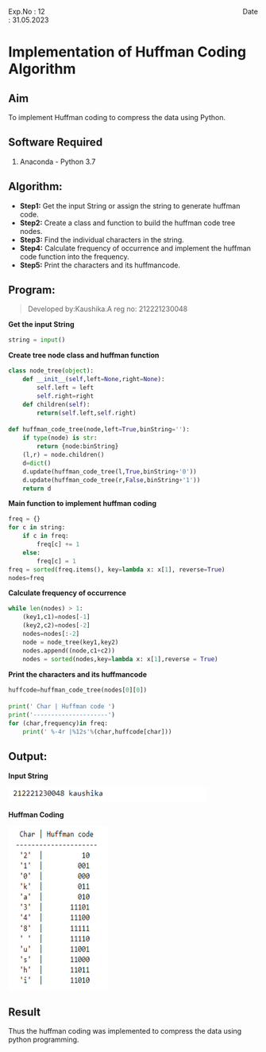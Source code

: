 Exp.No : 12 
&emsp;
&emsp;
&emsp;
&emsp;
&emsp;
&emsp;
&emsp;
&emsp;
&emsp;
&emsp;
&emsp;
&emsp;
&emsp;
&emsp;
&emsp;
&emsp;
&emsp;
&emsp;
&emsp;
&emsp;
&emsp;
&emsp;
Date : 31.05.2023 
<br>
# Implementation of Huffman Coding Algorithm
## Aim
To implement Huffman coding to compress the data using Python.

## Software Required
1. Anaconda - Python 3.7

## Algorithm:
- **Step1:** Get the input String or assign the string to generate huffman code.
- **Step2:** Create a class and function to build the huffman code tree nodes.
- **Step3:** Find the individual characters in the string.
- **Step4:** Calculate frequency of occurrence and implement the huffman code function into the frequency.
- **Step5:** Print the characters and its huffmancode.

## Program:
> Developed by:Kaushika.A
> reg no: 212221230048

**Get the input String**
```python
string = input()
```
**Create tree node class and huffman function**
```python
class node_tree(object):
    def __init__(self,left=None,right=None):
        self.left = left
        self.right=right
    def children(self):
        return(self.left,self.right)

def huffman_code_tree(node,left=True,binString=''):
    if type(node) is str:
        return {node:binString}
    (l,r) = node.children()
    d=dict()
    d.update(huffman_code_tree(l,True,binString+'0'))
    d.update(huffman_code_tree(r,False,binString+'1'))
    return d
```
**Main function to implement huffman coding**
```python
freq = {}
for c in string:
    if c in freq:
        freq[c] += 1
    else:
        freq[c] = 1
freq = sorted(freq.items(), key=lambda x: x[1], reverse=True)
nodes=freq
```
**Calculate frequency of occurrence**
```python
while len(nodes) > 1:
    (key1,c1)=nodes[-1]
    (key2,c2)=nodes[-2]
    nodes=nodes[:-2]
    node = node_tree(key1,key2)
    nodes.append((node,c1+c2))
    nodes = sorted(nodes,key=lambda x: x[1],reverse = True)
```
**Print the characters and its huffmancode**
```python
huffcode=huffman_code_tree(nodes[0][0])

print(' Char | Huffman code ')
print('---------------------')
for (char,frequency)in freq:
    print(' %-4r |%12s'%(char,huffcode[char]))
```
## Output:
**Input String**

<img src="https://github.com/Kaushika-Anandh/Huffman-Coding/blob/main/1.PNG" width="400" height="30">

**Huffman Coding** 

<img src="https://github.com/Kaushika-Anandh/Huffman-Coding/blob/main/2.PNG" width="200" height="330">

## Result
Thus the huffman coding was implemented to compress the data using python programming.
